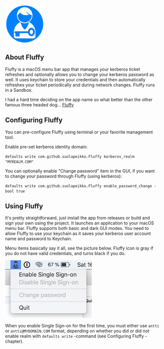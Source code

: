 ![Fluffy logo image](https://github.com/suolapeikko/suolapeikko.github.io/blob/master/images/fluffy_logo.png)

## About Fluffy
Fluffy is a macOS menu bar app that manages your kerberos ticket refreshes and optionally allows you to change your kerberos password as well. It uses keychain to store your credentials and then automatically refreshes your ticket periodically and during network changes. Fluffy runs in a Sandbox.

I had a hard time deciding on the app name so what better than the other famous three headed dog... [Fluffy](http://harrypotter.wikia.com/wiki/Fluffy)

## Configuring Fluffy

You can pre-configure Fluffy using terminal or your favorite management tool.

Enable pre-set kerberos identity domain:

`defaults write com.github.suolapeikko.Fluffy kerberos_realm "MYREALM.COM"`

You can optionally enable "Change password" item in the GUI, if you want to change your password through Fluffy (using kerberos):

`defaults write com.github.suolapeikko.Fluffy enable_password_change -bool true`

## Using Fluffy

It's pretty straightforward, just install the app from releases or build and sign your own using the project. It launches an application to your macOS menu bar. Fluffy supports both basic and dark GUI modes. You need to allow Fluffy to use your keychain as it saves your kerberos user account name and password to Keychain.

Menu items basically say it all, see the picture below. Fluffy icon is gray if you do not have valid credentials, and turns black if you do.

![Fluffy menu image](https://github.com/suolapeikko/suolapeikko.github.io/blob/master/images/fluffy_menu.png)

When you enable Single Sign-on for the first time, you must either use `antti` or `antti@MYDOMAIN.COM` format, depending on whether you did or did not enable realm with `defaults write` -command (see Configuring Fluffy -chapter).
